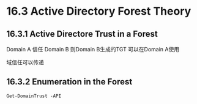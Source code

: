 # 16.3 Active Directory Forest Theory

## 16.3.1 Active Directore Trust in a Forest

Domain A 信任 Domain B 则Domain B生成的TGT 可以在Domain A使用

域信任可以传递

## 16.3.2 Enumeration in the Forest

```
Get-DomainTrust -API
```

